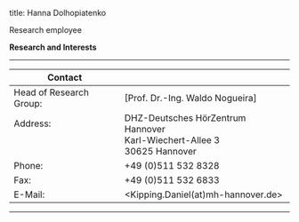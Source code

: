 title: Hanna Dolhopiatenko




Research employee	



**Research and Interests**



---

| Contact                 |                            |
| ------------------------|--------------------------- |
| Head of Research Group:<br>          | [Prof. Dr.-Ing. Waldo Nogueira] |
| Address: <br><br><br>   | DHZ-Deutsches HörZentrum Hannover<br> Karl-Wiechert-Allee 3 <br> 30625 Hannover |
| Phone:                  | +49 (0)511 532 8328 |
| Fax:                    | +49 (0)511 532 6833 |
| E-Mail:                 |<Kipping.Daniel(at)mh-hannover.de>|

---
    


